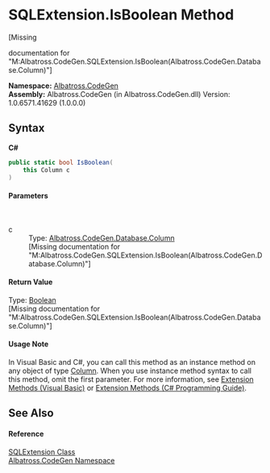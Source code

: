 # SQLExtension.IsBoolean Method 
 

\[Missing <summary> documentation for "M:Albatross.CodeGen.SQLExtension.IsBoolean(Albatross.CodeGen.Database.Column)"\]

**Namespace:**&nbsp;<a href="DCDDD28E.md">Albatross.CodeGen</a><br />**Assembly:**&nbsp;Albatross.CodeGen (in Albatross.CodeGen.dll) Version: 1.0.6571.41629 (1.0.0.0)

## Syntax

**C#**<br />
``` C#
public static bool IsBoolean(
	this Column c
)
```


#### Parameters
&nbsp;<dl><dt>c</dt><dd>Type: <a href="9459F463.md">Albatross.CodeGen.Database.Column</a><br />\[Missing <param name="c"/> documentation for "M:Albatross.CodeGen.SQLExtension.IsBoolean(Albatross.CodeGen.Database.Column)"\]</dd></dl>

#### Return Value
Type: <a href="http://msdn2.microsoft.com/en-us/library/a28wyd50" target="_blank">Boolean</a><br />\[Missing <returns> documentation for "M:Albatross.CodeGen.SQLExtension.IsBoolean(Albatross.CodeGen.Database.Column)"\]

#### Usage Note
In Visual Basic and C#, you can call this method as an instance method on any object of type <a href="9459F463.md">Column</a>. When you use instance method syntax to call this method, omit the first parameter. For more information, see <a href="http://msdn.microsoft.com/en-us/library/bb384936.aspx">Extension Methods (Visual Basic)</a> or <a href="http://msdn.microsoft.com/en-us/library/bb383977.aspx">Extension Methods (C# Programming Guide)</a>.

## See Also


#### Reference
<a href="D4C0DEE8.md">SQLExtension Class</a><br /><a href="DCDDD28E.md">Albatross.CodeGen Namespace</a><br />